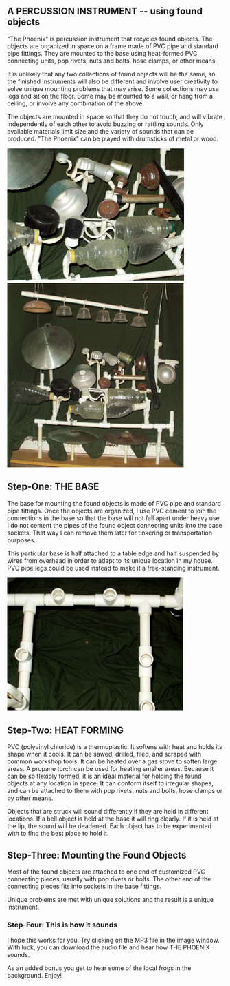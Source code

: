 ## A PERCUSSION INSTRUMENT -- using found objects

"The Phoenix" is percussion instrument that recycles found objects. The objects are organized in space on a frame made of PVC pipe and standard pipe fittings. They are mounted to the base using heat-formed PVC connecting units, pop rivets, nuts and bolts, hose clamps, or other means.

It is unlikely that any two collections of found objects will be the same, so the finished instruments will also be different and involve user creativity to solve unique mounting problems that may arise. Some collections may use legs and sit on the floor. Some may be mounted to a wall, or hang from a ceiling, or involve any combination of the above.

The objects are mounted in space so that they do not touch, and will vibrate independently of each other to avoid buzzing or rattling sounds. Only available materials limit size and the variety of sounds that can be produced. "The Phoenix" can be played with drumsticks of metal or wood.

![](Captura%20de%20pantalla%202014-05-28%20a%20la(s)%208.57.56%20p.m..png)![](Captura%20de%20pantalla%202014-05-28%20a%20la(s)%208.57.45%20p.m..png)

## Step-One: THE BASE

The base for mounting the found objects is made of PVC pipe and standard pipe fittings. Once the objects are organized, I use PVC cement to join the connections in the
base so that the base will not fall apart under heavy use. I do not cement the pipes of the found object connecting units into the base sockets. That way I can remove them later for tinkering or transportation purposes.

This particular base is half attached to a table edge and half suspended by wires from overhead in order to adapt to its unique location in my house. PVC pipe legs could be used instead to make it a free-standing instrument.

![](Captura%20de%20pantalla%202014-05-28%20a%20la(s)%208.59.00%20p.m..png)

## Step-Two: HEAT FORMING

PVC (polyvinyl chloride) is a thermoplastic. It softens with heat and holds its shape when it cools. It can be sawed, drilled, filed, and scraped with common workshop tools. It can be heated over a gas stove to soften large areas. A propane torch can be used for heating smaller areas.
Because it can be so flexibly formed, it is an ideal material for holding the found objects at any location in space. It can conform itself to irregular shapes, and can be attached to them with pop rivets, nuts and bolts, hose clamps or by other means.

Objects that are struck will sound differently if they are held in different locations. If a bell object is held at the base it will ring clearly. If it is held at the lip, the sound will be deadened. Each object has to be experimented with to find the best place to hold it.

## Step-Three: Mounting the Found Objects

Most of the found objects are attached to one end of customized PVC connecting pieces, usually with pop rivets or bolts. The other end of the connecting pieces fits into sockets in the base fittings.

Unique problems are met with unique solutions and the result is a unique instrument.

### Step-Four: This is how it sounds

I hope this works for you. Try clicking on the MP3 file in the image window. With luck, you can download the audio file and hear how THE PHOENIX sounds.

As an added bonus you get to hear some of the local frogs in the background. Enjoy!



